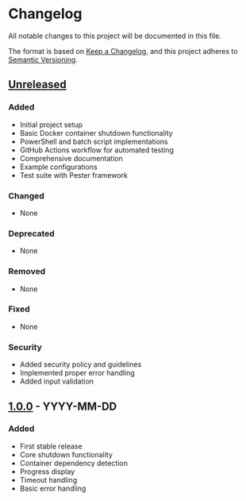 # Changelog

All notable changes to this project will be documented in this file.

The format is based on [Keep a Changelog](https://keepachangelog.com/en/1.0.0/),
and this project adheres to [Semantic Versioning](https://semver.org/spec/v2.0.0.html).

## [Unreleased]

### Added
- Initial project setup
- Basic Docker container shutdown functionality
- PowerShell and batch script implementations
- GitHub Actions workflow for automated testing
- Comprehensive documentation
- Example configurations
- Test suite with Pester framework

### Changed
- None

### Deprecated
- None

### Removed
- None

### Fixed
- None

### Security
- Added security policy and guidelines
- Implemented proper error handling
- Added input validation

## [1.0.0] - YYYY-MM-DD
### Added
- First stable release
- Core shutdown functionality
- Container dependency detection
- Progress display
- Timeout handling
- Basic error handling

[Unreleased]: https://github.com/PeterVinter/docker-graceful-shutdown-for-windows/compare/v1.0.0...HEAD
[1.0.0]: https://github.com/PeterVinter/docker-graceful-shutdown-for-windows/releases/tag/v1.0.0
